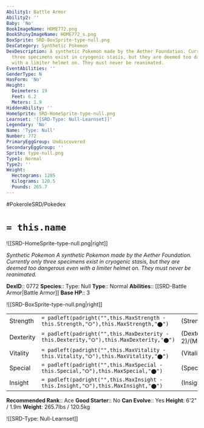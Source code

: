 ```yaml
---
Ability1: Battle Armor
Ability2: ''
Baby: 'No'
BookImageName: HOME772.png
BookShinyImageName: HOME772_s.png
BoxSprite: SRD-BoxSprite-type-null.png
DexCategory: Synthetic Pokemon
DexDescription: A synthetic Pokemon made by the Aether Foundation. Currently only
  three specimens exist in cryogenic stasis, but they are deemed too dangerous even
  with a limiter helmet on. They must never be reanimated.
EventAbilities: ''
GenderType: N
HasForm: 'No'
Height:
  Deimeters: 19
  Feet: 6.2
  Meters: 1.9
HiddenAbility: ''
HomeSprite: SRD-HomeSprite-type-null.png
Learnset: '[[SRD-Type: Null-Learnset]]'
Legendary: 'No'
Name: 'Type: Null'
Number: 772
PrimaryEggGroup: Undiscovered
SecondaryEggGroup: ''
Sprite: type-null.png
Type1: Normal
Type2: ''
Weight:
  Hectograms: 1205
  Kilograms: 120.5
  Pounds: 265.7
---
```


#PokeroleSRD/Pokedex

# `= this.name`

![[SRD-HomeSprite-type-null.png|right]]

*Synthetic Pokemon*
*A synthetic Pokemon made by the Aether Foundation. Currently only three specimens exist in cryogenic stasis, but they are deemed too dangerous even with a limiter helmet on. They must never be reanimated.*

**DexID**:: 0772
**Species**:: Type: Null
**Type**:: Normal
**Abilities**:: [[SRD-Battle Armor|Battle Armor]]
**Base HP**:: 3

![[SRD-BoxSprite-type-null.png|right]]

|           |                                                                                        |                                          |
| --------- | -------------------------------------------------------------------------------------- | ---------------------------------------- |
| Strength  | `= padleft(padright("",this.MaxStrength - this.Strength,"⭘"),this.MaxStrength,"⬤")`    | (Strength::3)/(MaxStrength::6)   |
| Dexterity | `= padleft(padright("",this.MaxDexterity - this.Dexterity,"⭘"),this.MaxDexterity,"⬤")` | (Dexterity:: 2)/(MaxDexterity::4) |
| Vitality  | `= padleft(padright("",this.MaxVitality - this.Vitality,"⭘"),this.MaxVitality,"⬤")`    | (Vitality::3)/(MaxVitality::6)   |
| Special   | `= padleft(padright("",this.MaxSpecial - this.Special,"⭘"),this.MaxSpecial,"⬤")`       | (Special::3)/(MaxSpecial::6)     |
| Insight   | `= padleft(padright("",this.MaxInsight - this.Insight,"⭘"),this.MaxInsight,"⬤")`       | (Insight::3)/(MaxInsight::6)     |

**Recommended Rank**:: Ace
**Good Starter**:: No
**Can Evolve**:: Yes
**Height**: 6'2" / 1.9m
**Weight**: 265.7lbs / 120.5kg

![[SRD-Type: Null-Learnset]]